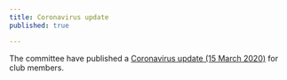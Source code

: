 ```yaml
---
title: Coronavirus update
published: true

---
```


The committee have published a [Coronavirus update (15 March 2020)](/news/2020-03-15-Coronavirus-update) for club members.
